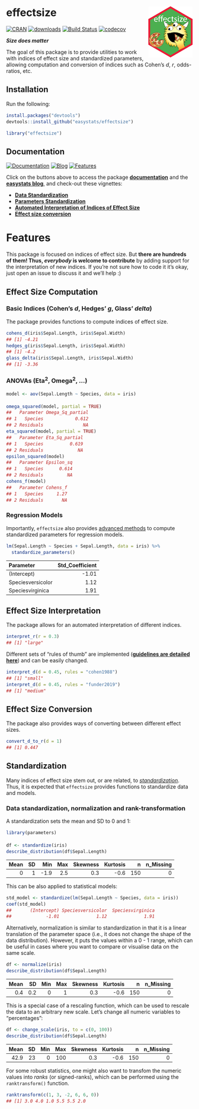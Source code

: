 
# effectsize <img src='man/figures/logo.png' align="right" height="139" />

[![CRAN](http://www.r-pkg.org/badges/version/effectsize)](https://cran.r-project.org/package=effectsize)
[![downloads](http://cranlogs.r-pkg.org/badges/effectsize)](https://cran.r-project.org/package=effectsize)
[![Build
Status](https://travis-ci.org/easystats/effectsize.svg?branch=master)](https://travis-ci.org/easystats/effectsize)
[![codecov](https://codecov.io/gh/easystats/effectsize/branch/master/graph/badge.svg)](https://codecov.io/gh/easystats/effectsize)

***Size does matter***

The goal of this package is to provide utilities to work with indices of
effect size and standardized parameters, allowing computation and
conversion of indices such as Cohen’s *d*, *r*, odds-ratios, etc.

## Installation

Run the following:

``` r
install.packages("devtools")
devtools::install_github("easystats/effectsize")
```

``` r
library("effectsize")
```

## Documentation

[![Documentation](https://img.shields.io/badge/documentation-effectsize-orange.svg?colorB=E91E63)](https://easystats.github.io/effectsize/)
[![Blog](https://img.shields.io/badge/blog-easystats-orange.svg?colorB=FF9800)](https://easystats.github.io/blog/posts/)
[![Features](https://img.shields.io/badge/features-effectsize-orange.svg?colorB=2196F3)](https://easystats.github.io/effectsize/reference/index.html)

Click on the buttons above to access the package
[**documentation**](https://easystats.github.io/effectsize/) and the
[**easystats blog**](https://easystats.github.io/blog/posts/), and
check-out these vignettes:

  - [**Data
    Standardization**](https://easystats.github.io/effectsize/articles/standardize_data.html)
  - [**Parameters
    Standardization**](https://easystats.github.io/effectsize/articles/standardize_parameters.html)
  - [**Automated Interpretation of Indices of Effect
    Size**](https://easystats.github.io/effectsize/articles/interpret.html)
  - [**Effect size
    conversion**](https://easystats.github.io/effectsize/articles/convert.html)

# Features

This package is focused on indices of effect size. But **there are
hundreds of them\! Thus, *everybody* is welcome to contribute** by
adding support for the interpretation of new indices. If you’re not sure
how to code it it’s okay, just open an issue to discuss it and we’ll
help :)

## Effect Size Computation

### Basic Indices (Cohen’s *d*, Hedges’ *g*, Glass’ *delta*)

The package provides functions to compute indices of effect size.

``` r
cohens_d(iris$Sepal.Length, iris$Sepal.Width)
## [1] -4.21
hedges_g(iris$Sepal.Length, iris$Sepal.Width)
## [1] -4.2
glass_delta(iris$Sepal.Length, iris$Sepal.Width)
## [1] -3.36
```

### ANOVAs (Eta<sup>2</sup>, Omega<sup>2</sup>, …)

``` r
model <- aov(Sepal.Length ~ Species, data = iris)

omega_squared(model, partial = TRUE)
##   Parameter Omega_Sq_partial
## 1   Species            0.612
## 2 Residuals               NA
eta_squared(model, partial = TRUE)
##   Parameter Eta_Sq_partial
## 1   Species          0.619
## 2 Residuals             NA
epsilon_squared(model)
##   Parameter Epsilon_sq
## 1   Species      0.614
## 2 Residuals         NA
cohens_f(model)
##   Parameter Cohens_f
## 1   Species     1.27
## 2 Residuals       NA
```

### Regression Models

Importantly, `effectsize` also provides [advanced
methods](https://easystats.github.io/effectsize/articles/standardize_parameters.html)
to compute standardized parameters for regression models.

``` r
lm(Sepal.Length ~ Species + Sepal.Length, data = iris) %>% 
  standardize_parameters()
```

| Parameter         | Std\_Coefficient |
| :---------------- | ---------------: |
| (Intercept)       |           \-1.01 |
| Speciesversicolor |             1.12 |
| Speciesvirginica  |             1.91 |

## Effect Size Interpretation

The package allows for an automated interpretation of different indices.

``` r
interpret_r(r = 0.3)
## [1] "large"
```

Different sets of “rules of thumb” are implemented ([**guidelines are
detailed
here**](https://easystats.github.io/effectsize/articles/interpret.html))
and can be easily changed.

``` r
interpret_d(d = 0.45, rules = "cohen1988")
## [1] "small"
interpret_d(d = 0.45, rules = "funder2019")
## [1] "medium"
```

## Effect Size Conversion

The package also provides ways of converting between different effect
sizes.

``` r
convert_d_to_r(d = 1)
## [1] 0.447
```

## Standardization

Many indices of effect size stem out, or are related, to
[*standardization*](https://easystats.github.io/effectsize/articles/standardize_parameters.html).
Thus, it is expected that `effectsize` provides functions to standardize
data and models.

### Data standardization, normalization and rank-transformation

A standardization sets the mean and SD to 0 and 1:

``` r
library(parameters)

df <- standardize(iris)
describe_distribution(df$Sepal.Length)
```

| Mean | SD |   Min | Max | Skewness | Kurtosis |   n | n\_Missing |
| ---: | -: | ----: | --: | -------: | -------: | --: | ---------: |
|    0 |  1 | \-1.9 | 2.5 |      0.3 |    \-0.6 | 150 |          0 |

This can be also applied to statistical models:

``` r
std_model <- standardize(lm(Sepal.Length ~ Species, data = iris))
coef(std_model)
##       (Intercept) Speciesversicolor  Speciesvirginica 
##             -1.01              1.12              1.91
```

Alternatively, normalization is similar to standardization in that it is
a linear translation of the parameter space (i.e., it does not change
the shape of the data distribution). However, it puts the values within
a 0 - 1 range, which can be useful in cases where you want to compare or
visualise data on the same scale.

``` r
df <- normalize(iris)
describe_distribution(df$Sepal.Length)
```

| Mean |  SD | Min | Max | Skewness | Kurtosis |   n | n\_Missing |
| ---: | --: | --: | --: | -------: | -------: | --: | ---------: |
|  0.4 | 0.2 |   0 |   1 |      0.3 |    \-0.6 | 150 |          0 |

This is a special case of a rescaling function, which can be used to
rescale the data to an arbitrary new scale. Let’s change all numeric
variables to “percentages”:

``` r
df <- change_scale(iris, to = c(0, 100)) 
describe_distribution(df$Sepal.Length)
```

| Mean | SD | Min | Max | Skewness | Kurtosis |   n | n\_Missing |
| ---: | -: | --: | --: | -------: | -------: | --: | ---------: |
| 42.9 | 23 |   0 | 100 |      0.3 |    \-0.6 | 150 |          0 |

For some robust statistics, one might also want to transfom the numeric
values into *ranks* (or signed-ranks), which can be performed using the
`ranktransform()` function.

``` r
ranktransform(c(1, 3, -2, 6, 6, 0))
## [1] 3.0 4.0 1.0 5.5 5.5 2.0
```
